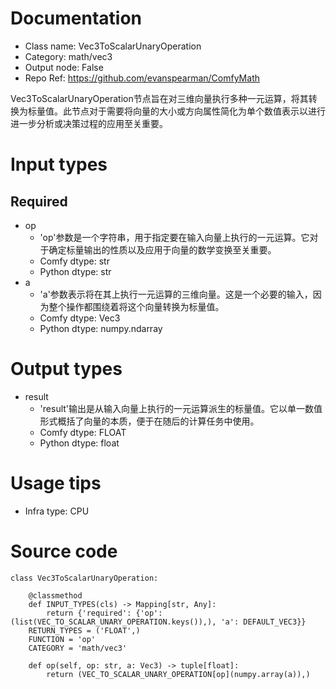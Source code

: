 # Documentation
- Class name: Vec3ToScalarUnaryOperation
- Category: math/vec3
- Output node: False
- Repo Ref: https://github.com/evanspearman/ComfyMath

Vec3ToScalarUnaryOperation节点旨在对三维向量执行多种一元运算，将其转换为标量值。此节点对于需要将向量的大小或方向属性简化为单个数值表示以进行进一步分析或决策过程的应用至关重要。

# Input types
## Required
- op
    - 'op'参数是一个字符串，用于指定要在输入向量上执行的一元运算。它对于确定标量输出的性质以及应用于向量的数学变换至关重要。
    - Comfy dtype: str
    - Python dtype: str
- a
    - 'a'参数表示将在其上执行一元运算的三维向量。这是一个必要的输入，因为整个操作都围绕着将这个向量转换为标量值。
    - Comfy dtype: Vec3
    - Python dtype: numpy.ndarray

# Output types
- result
    - 'result'输出是从输入向量上执行的一元运算派生的标量值。它以单一数值形式概括了向量的本质，便于在随后的计算任务中使用。
    - Comfy dtype: FLOAT
    - Python dtype: float

# Usage tips
- Infra type: CPU

# Source code
```
class Vec3ToScalarUnaryOperation:

    @classmethod
    def INPUT_TYPES(cls) -> Mapping[str, Any]:
        return {'required': {'op': (list(VEC_TO_SCALAR_UNARY_OPERATION.keys()),), 'a': DEFAULT_VEC3}}
    RETURN_TYPES = ('FLOAT',)
    FUNCTION = 'op'
    CATEGORY = 'math/vec3'

    def op(self, op: str, a: Vec3) -> tuple[float]:
        return (VEC_TO_SCALAR_UNARY_OPERATION[op](numpy.array(a)),)
```